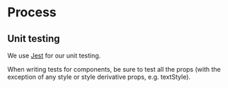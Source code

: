 # Process

## Unit testing

We use [Jest]() for our unit testing.

When writing tests for components, be sure to test all the props (with the exception of any style or style derivative props, e.g. textStyle).
